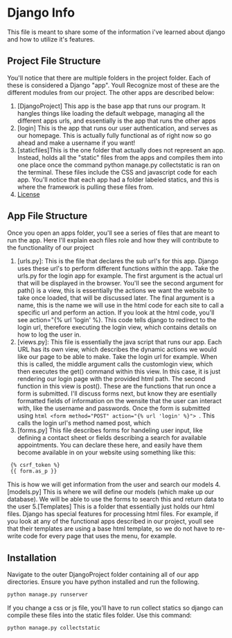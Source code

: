 # Django Info
This file is meant to share some of the information i've learned about django and how to utilize it's features.

## Project File Structure
You'll notice that there are multiple folders in the project folder. Each of these is considered a Django "app". Youll Recognize most of these are the different modules from our project. The other apps are described below:
1. [DjangoProject] This app is the base app that runs our program. It hangles things like loading the default webpage, managing all the different apps urls, and essentially is the app that runs the other apps
2. [login] This is the app that runs our user authentication, and serves as our homepage. This is actually fully functional as of right now so go ahead and make a username if you want!
3. [staticfiles]This is the one folder that actually does not represent an app. Instead, holds all the "static" files from the apps and compiles them into one place once the command python manage.py collectstatic is ran on the terminal. These files include the CSS and javascript code for each app. You'll notice that each app had a folder labeled statics, and this is where the framework is pulling these files from.
4. [License](#license)

## App File Structure
Once you open an apps folder, you'll see a series of files that are meant to run the app. Here I'll explain each files role and how they will contribute to the functionality of our project

1. [urls.py]: This is the file that declares the sub url's for this app. Django uses these url's to perform different functions within the app. Take the urls.py for the login app for example. The first argument is the actual url that will be displayed in the browser. You'll see the second argument for path() is a view, this is essentially the actions we want the website to take once loaded, that will be discussed later. The final argument is a name, this is the name we will use in the html code for each site to call a specific url and perform an action. If you look at the html code, you'll see  action="{% url 'login' %}. This code tells django to redirect to the login url, therefore executing the login view, which contains details on how to log the user in.
2. [views.py]: This file is essentially the java script that runs our app. Each URL has its own view, which describes the dynamic actions we would like our page to be able to make. Take the login url for example. When this is called, the middle argument calls the customlogin view, which then executes the get() command within this view. In this case, it is just rendering our login page with the provided html path. The second function in this view is post(). These are the functions that run once a form is submitted. I'll discuss forms next, but know they are esentially formatted fields of information on the wensite that the user can interact with, like the username and passwords. Once the form is submitted  using 
```html <form method="POST" action="{% url 'login' %}"> ```. This calls the login url's method named post, which 
3. [forms.py] This file describes forms for handeling user input, like defining a contact sheet or fields describing a search for available appointments. You can declare these here, and easily have them become available in on your website using something like this: 
```html
 {% csrf_token %}
 {{ form.as_p }} 
 ```
This is how we will get information from the user and search our models
4. [models.py] This is where we will define our models (which make up our database). We will be able to use the forms to search this and return data to the user
5.[Templates] This is a folder that essentially just holds our html files. Django has special features for processing html files. For example, if you look at any of the functional apps described in our project, youll see that their templates are using a base html template, so we do not have to re-write code for every page that uses the menu, for example.

## Installation
Navigate to the outer DjangoProject folder containing all of our app directories. Ensure you have python installed and run the following.

```bash
python manage.py runserver
```
If you change a css or js file, you'll have to run collect statics so django can compile these files into the static files folder. Use this command:
```bash
python manage.py collectstatic
```
